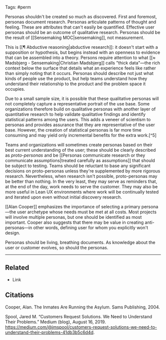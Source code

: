Tags: #perm

Personas shouldn't be created so much as discovered. First and foremost, personas document research. Personas articulate patterns of thought and feeling. These are attributes that can't easily be quantified. Effective user personas should be an outcome of qualitative research. Personas should be the result of [[Sensemaking MOC|sensemaking]], not measurement. 

This is [[¶ Abductive reasoning|abductive research]]: it doesn't start with a supposition or hypothesis, but begins instead with an openness to evidence that can be assembled into a theory. Persons require attention to what [[≈ Madsbjerg - Sensemaking|Christian Madsbjerg]] calls "thick data"—the rich context below the surface that details what an experience feels like rather than simply noting that it occurs. Personas should describe not just what kinds of people use the product, but help teams understand how they understand their relationship to the product and the problem space it occupies. 

Due to a small sample size, it is possible that these qualitative personas will not completely capture a representative portrait of the use base. Some organizations therefore build on qualitative personas with another layer of quantitative research to help validate qualitative findings and identify statistical patterns among the users. This adds a veneer of scientism to personas and provides assurance that they are representative of the user base. However, the creation of statistical personas is far more time consuming and may yield only incremental benefits for the extra work.[^5] 

Teams and organizations will sometimes create personas based on their best current understanding of the user; these should be clearly described as *proto-personas* and be [[Personas communicate research or they communicate assumptions|treated carefully as assumptions]] that should be subject to testing. Teams should be reluctant to base any significant decisions on proto-personas unless they're supplemented by more rigorous research. Nevertheless, when research isn't possible, proto-personas may be better than nothing. In the very least, they may serve as reminders that, at the end of the day, work needs to serve the customer. They may also be more useful in Lean UX environments where work will be continually tested and iterated upon even without initial discovery research. 

[[Alan Cooper]] emphasizes the importance of selecting a primary persona—the user archetype whose needs must be met at all costs. Most projects will involve multiple personas, but one should be identified as most important. Cooper also suggests that there may be value in creating anti-personas—in other words, defining user for whom you explicitly won't design. 

Personas should be living, breathing documents. As knowledge about the user or customer evolves, so should the personas. 

---
## Related
- Link

## Citations
Cooper, Alan. The Inmates Are Running the Asylum. Sams Publishing, 2004.

Spool, Jared M. “Customers Request Solutions. We Need to Understand Their Problems.” Medium (blog), August 16, 2019. https://medium.com/@jmspool/customers-request-solutions-we-need-to-understand-their-problems-41db3b5c6d4d.